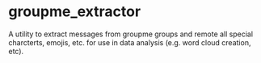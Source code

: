 # groupme_extractor

A utility to extract messages from groupme groups and remote all special charcterts, emojis, etc. for use in data analysis (e.g. word cloud creation, etc).
